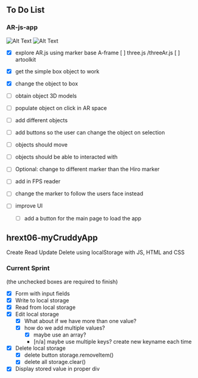 ## To Do List

###  AR-js-app
![Alt Text](url)
![Alt Text](url)
- [x] explore AR.js using marker base A-frame 
	[ ] three.js /threeAr.js
	[ ] artoolkit
- [x] get the simple box object to work 
- [x] change the object to box 
	 
- [ ] obtain object 3D models 
- [ ] populate object on click in AR space 
- [ ] add different objects
- [ ] add buttons so the user can change the object on selection 
- [ ] objects should move 
- [ ] objects should be able to interacted with 


- [ ] Optional: change to different marker than the Hiro marker
- [ ] add in FPS reader 
- [ ] change the marker to follow the users face instead 
- [ ] improve UI
	- [ ] add a button for the main page to load the app  

## hrext06-myCruddyApp
Create Read Update Delete using localStorage with JS, HTML and CSS
### Current Sprint
(the unchecked boxes are required to finish)
- [x] Form with input fields
- [x] Write to local storage
- [x] Read from local storage
- [x] Edit local storage
    - [x] What about if we have more than one value?
    - [x] how do we add multiple values?
        - [x] maybe use an array?
        - [n/a] maybe use multiple keys? create new keyname each time

- [x] Delete local storage
    - [x] delete button storage.removeItem()
    - [x] delete all storage.clear()
- [x] Display stored value in proper div